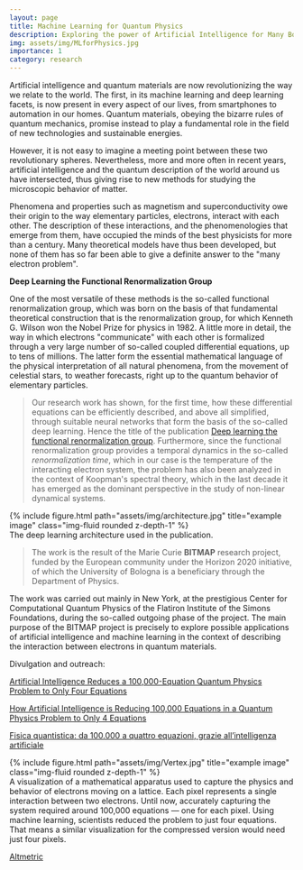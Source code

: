 ```yaml
---
layout: page
title: Machine Learning for Quantum Physics 
description: Exploring the power of Artificial Intelligence for Many Body Quantum Systems
img: assets/img/MLforPhysics.jpg
importance: 1
category: research
---
```


Artificial intelligence and quantum materials are now revolutionizing
the way we relate to the world. The first, in its machine learning and
deep learning facets, is now present in every aspect of our lives, from
smartphones to automation in our homes. Quantum materials, obeying the
bizarre rules of quantum mechanics, promise instead to play a
fundamental role in the field of new technologies and sustainable
energies.

However, it is not easy to imagine a meeting point between these two
revolutionary spheres. Nevertheless, more and more often in recent
years, artificial intelligence and the quantum description of the world
around us have intersected, thus giving rise to new methods for studying
the microscopic behavior of matter.

Phenomena and properties such as magnetism and superconductivity owe
their origin to the way elementary particles, electrons, interact with
each other. The description of these interactions, and the
phenomenologies that emerge from them, have occupied the minds of the
best physicists for more than a century. Many theoretical models have
thus been developed, but none of them has so far been able to give a
definite answer to the "many electron problem".

**Deep Learning the Functional Renormalization Group**

One of the most versatile of these methods is the so-called functional
renormalization group, which was born on the basis of that fundamental
theoretical construction that is the renormalization group, for which
Kenneth G. Wilson won the Nobel Prize for physics in 1982. A little more
in detail, the way in which electrons "communicate" with each other is
formalized through a very large number of so-called coupled differential
equations, up to tens of millions. The latter form the essential
mathematical language of the physical interpretation of all natural
phenomena, from the movement of celestial stars, to weather forecasts,
right up to the quantum behavior of elementary particles.

> Our research work has shown, for the first time, how these differential
> equations can be efficiently described, and above all simplified,
> through suitable neural networks that form the basis of the so-called
> deep learning. Hence the title of the publication <a href='https://journals.aps.org/prl/abstract/10.1103/PhysRevLett.129.136402'>Deep learning the
> functional renormalization group</a>. Furthermore,
> since the functional renormalization group provides a temporal dynamics
> in the so-called *renormalization time*, which in our case is the
> temperature of the interacting electron system, the problem has also
> been analyzed in the context of Koopman's spectral theory, which in the
> last decade it has emerged as the dominant perspective in the study of
> non-linear dynamical systems.

<div class="row">
    <div class="col-sm mt-3 mt-md-0">
        {% include figure.html path="assets/img/architecture.jpg" title="example image" class="img-fluid rounded z-depth-1" %}
    </div>
</div>
<div class="caption">
    The deep learning architecture used in the publication.
</div>

> The work is the result of the Marie Curie **BITMAP** research project, funded by the European community under the Horizon 2020 initiative, of which the University of Bologna is a beneficiary through the Department of Physics.

The work was carried out mainly in New York, at the
prestigious Center for Computational Quantum Physics of the Flatiron
Institute of the Simons Foundations, during the so-called outgoing phase
of the project. The main purpose of the
BITMAP project is precisely to explore possible applications of
artificial intelligence and machine learning in the context of
describing the interaction between electrons in quantum materials.

Divulgation and outreach:

<a href='https://www.simonsfoundation.org/2022/09/26/artificial-intelligence-reduces-a-100000-equation-quantum-physics-problem-to-only-four-equations'>Artificial Intelligence Reduces a 100,000-Equation Quantum Physics Problem to Only Four Equations</a>

<a href='https://www.insidequantumtechnology.com/news-archive/how-artificial-intelligence-is-reducing-100000-equations-in-a-quantum-physics-problem-to-only-4-equations'>How Artificial Intelligence is Reducing 100,000 Equations in a Quantum Physics Problem to Only 4 Equations</a>

<a href='https://magazine.unibo.it/archivio/2022/10/10/fisica-quantistica-da-100-000-a-quattro-equazioni-grazie-all2019intelligenza-artificiale'>Fisica quantistica: da 100.000 a quattro equazioni, grazie all’intelligenza artificiale</a>

<div class="row">
    <div class="col-sm mt-3 mt-md-0">
        {% include figure.html path="assets/img/Vertex.jpg" title="example image" class="img-fluid rounded z-depth-1" %}
    </div>
</div>
<div class="caption">
    A visualization of a mathematical apparatus used to capture the physics and behavior of electrons moving on a lattice. Each pixel represents a single interaction between two electrons. Until now, accurately capturing the system required around 100,000 equations — one for each pixel. Using machine learning, scientists reduced the problem to just four equations. That means a similar visualization for the compressed version would need just four pixels.
</div>

<a href='https://aps.altmetric.com/details/136436512'>Altmetric</a>
